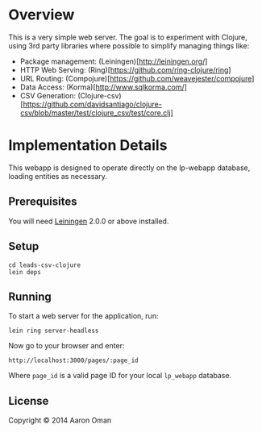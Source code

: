 # Overview

This is a very simple web server.
The goal is to experiment with Clojure, using 3rd party libraries where possible
to simplify managing things like:

- Package management: (Leiningen)[http://leiningen.org/]
- HTTP Web Serving: (Ring)[https://github.com/ring-clojure/ring]
- URL Routing: (Compojure)[https://github.com/weavejester/compojure]
- Data Access: (Korma)[http://www.sqlkorma.com/]
- CSV Generation: (Clojure-csv)[https://github.com/davidsantiago/clojure-csv/blob/master/test/clojure_csv/test/core.clj]

# Implementation Details
This webapp is designed to operate directly on the lp-webapp database, loading
entities as necessary.

## Prerequisites

You will need [Leiningen][1] 2.0.0 or above installed.

[1]: https://github.com/technomancy/leiningen

## Setup

```
cd leads-csv-clojure
lein deps
```

## Running

To start a web server for the application, run:

```
lein ring server-headless
```

Now go to your browser and enter:

```
http://localhost:3000/pages/:page_id
```

Where `page_id` is a valid page ID for your local `lp_webapp` database.

## License

Copyright © 2014 Aaron Oman
